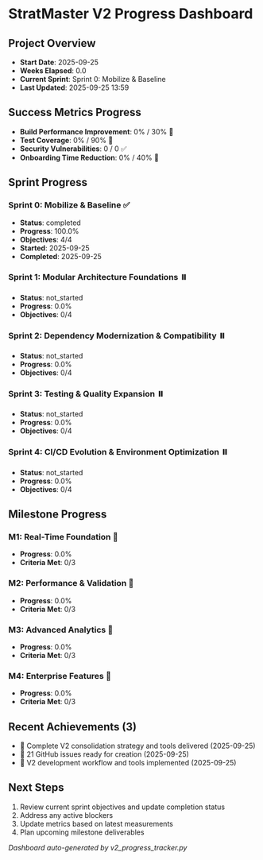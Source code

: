 # StratMaster V2 Progress Dashboard

## Project Overview
- **Start Date**: 2025-09-25
- **Weeks Elapsed**: 0.0
- **Current Sprint**: Sprint 0: Mobilize & Baseline
- **Last Updated**: 2025-09-25 13:59

## Success Metrics Progress
- **Build Performance Improvement**: 0% / 30% 🔄
- **Test Coverage**: 0% / 90% 🔄
- **Security Vulnerabilities**: 0 / 0 ✅
- **Onboarding Time Reduction**: 0% / 40% 🔄

## Sprint Progress
### Sprint 0: Mobilize & Baseline ✅
- **Status**: completed
- **Progress**: 100.0%
- **Objectives**: 4/4
- **Started**: 2025-09-25
- **Completed**: 2025-09-25

### Sprint 1: Modular Architecture Foundations ⏸️
- **Status**: not_started
- **Progress**: 0.0%
- **Objectives**: 0/4

### Sprint 2: Dependency Modernization & Compatibility ⏸️
- **Status**: not_started
- **Progress**: 0.0%
- **Objectives**: 0/4

### Sprint 3: Testing & Quality Expansion ⏸️
- **Status**: not_started
- **Progress**: 0.0%
- **Objectives**: 0/4

### Sprint 4: CI/CD Evolution & Environment Optimization ⏸️
- **Status**: not_started
- **Progress**: 0.0%
- **Objectives**: 0/4

## Milestone Progress
### M1: Real-Time Foundation 🔄
- **Progress**: 0.0%
- **Criteria Met**: 0/3

### M2: Performance & Validation 🔄
- **Progress**: 0.0%
- **Criteria Met**: 0/3

### M3: Advanced Analytics 🔄
- **Progress**: 0.0%
- **Criteria Met**: 0/3

### M4: Enterprise Features 🔄
- **Progress**: 0.0%
- **Criteria Met**: 0/3

## Recent Achievements (3)
- 🎉 Complete V2 consolidation strategy and tools delivered (2025-09-25)
- 🎉 21 GitHub issues ready for creation (2025-09-25)
- 🎉 V2 development workflow and tools implemented (2025-09-25)

## Next Steps
1. Review current sprint objectives and update completion status
2. Address any active blockers
3. Update metrics based on latest measurements
4. Plan upcoming milestone deliverables

*Dashboard auto-generated by v2_progress_tracker.py*
